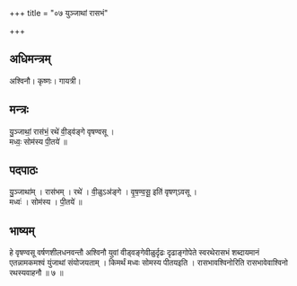 +++
title = "०७ युञ्जाथां रासभं"

+++
## अधिमन्त्रम्
अश्विनौ। कृष्णः। गायत्री।

## मन्त्रः
यु॒ञ्जाथां॒ रास॑भं॒ रथे॑ वी॒ड्व॑ङ्गे वृषण्वसू ।  
मध्वः॒ सोम॑स्य पी॒तये॑ ॥

## पदपाठः
यु॒ञ्जाथा॑म् । रास॑भम् । रथे॑ । वी॒ळुऽअ॑ङ्गे । वृ॒ष॒ण्व॒सू॒ इति॑ वृषण्ऽवसू ।  
मध्वः॑ । सोम॑स्य । पी॒तये॑ ॥

## भाष्यम्
हे वृषण्वसू वर्षणशीलधनवन्तौ अश्विनौ युवां वीड्वङ्गेवीळुर्दृढः दृढाङ्गोपेते स्वरथेरासभं शब्दायमानं एतन्नामकमश्वं युंजाथां संयोजयताम् । किमर्थं मध्वः सोमस्य पीतयइति । रासभावश्विनोरिति रासभावेवाश्विनो रथस्यवाहनौ ॥ ७ ॥